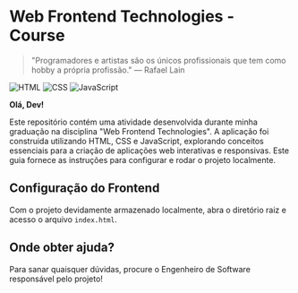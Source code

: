 # Web Frontend Technologies - Course

> "Programadores e artistas são os únicos profissionais que tem como hobby a própria profissão." — Rafael Lain

![HTML](https://badgen.net/badge/HTML/5/orange?scale=1.2) ![CSS](https://badgen.net/badge/CSS/3/purple?scale=1.2) ![JavaScript](https://badgen.net/badge/JavaScript/ES6/blue?scale=1.2)

**Olá, Dev!**

Este repositório contém uma atividade desenvolvida durante minha graduação na disciplina "Web Frontend Technologies". A aplicação foi construida utilizando HTML, CSS e JavaScript, explorando conceitos essenciais para a criação de aplicações web interativas e responsivas. Este guia fornece as instruções para configurar e rodar o projeto localmente.

## Configuração do Frontend

Com o projeto devidamente armazenado localmente, abra o diretório raiz e acesso o arquivo `index.html`.

## Onde obter ajuda?

Para sanar quaisquer dúvidas, procure o Engenheiro de Software responsável pelo projeto!
